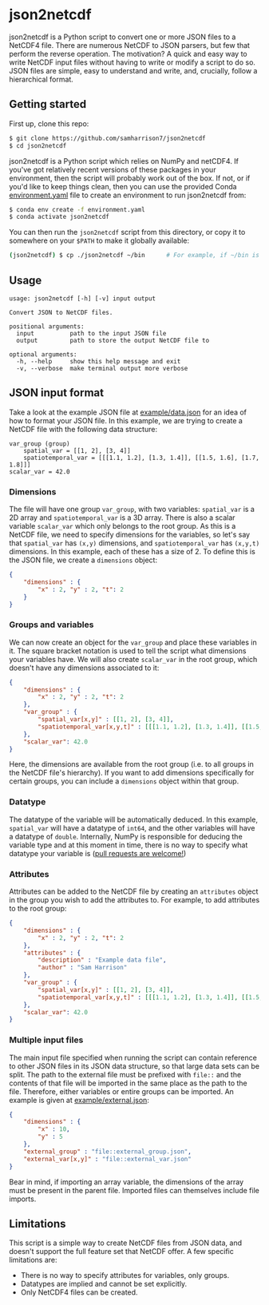 # json2netcdf

json2netcdf is a Python script to convert one or more JSON files to a NetCDF4 file. There are numerous NetCDF to JSON parsers, but few that perform the reverse operation. The motivation? A quick and easy way to write NetCDF input files without having to write or modify a script to do so. JSON files are simple, easy to understand and write, and, crucially, follow a hierarchical format.

## Getting started

First up, clone this repo:

```bash
$ git clone https://github.com/samharrison7/json2netcdf
$ cd json2netcdf
```

json2netcdf is a Python script which relies on NumPy and netCDF4. If you've got relatively recent versions of these packages in your environment, then the script will probably work out of the box. If not, or if you'd like to keep things clean, then you can use the provided Conda [environment.yaml](./environment.yaml) file to create an environment to run json2netcdf from:

```bash
$ conda env create -f environment.yaml
$ conda activate json2netcdf
```

You can then run the `json2netcdf` script from this directory, or copy it to somewhere on your `$PATH` to make it globally available:

```bash
(json2netcdf) $ cp ./json2netcdf ~/bin      # For example, if ~/bin is in your $PATH
```

## Usage

```
usage: json2netcdf [-h] [-v] input output

Convert JSON to NetCDF files.

positional arguments:
  input          path to the input JSON file
  output         path to store the output NetCDF file to

optional arguments:
  -h, --help     show this help message and exit
  -v, --verbose  make terminal output more verbose
```

## JSON input format

Take a look at the example JSON file at [example/data.json](./example/data.json) for an idea of how to format your JSON file. In this example, we are trying to create a NetCDF file with the following data structure:

```
var_group (group)
    spatial_var = [[1, 2], [3, 4]]
    spatiotemporal_var = [[[1.1, 1.2], [1.3, 1.4]], [[1.5, 1.6], [1.7, 1.8]]]
scalar_var = 42.0
```

### Dimensions

The file will have one group `var_group`, with two variables: `spatial_var` is a 2D array and `spatiotemporal_var` is a 3D array. There is also a scalar variable `scalar_var` which only belongs to the root group. As this is a NetCDF file, we need to specify dimensions for the variables, so let's say that `spatial_var` has `(x,y)` dimensions, and `spatiotemporal_var` has `(x,y,t)` dimensions. In this example, each of these has a size of 2. To define this is the JSON file, we create a `dimensions` object:

```json
{
    "dimensions" : {
        "x" : 2, "y" : 2, "t": 2
    }
}
```

### Groups and variables

We can now create an object for the `var_group` and place these variables in it. The square bracket notation is used to tell the script what dimensions your variables have. We will also create `scalar_var` in the root group, which doesn't have any dimensions associated to it:

```json
{
    "dimensions" : {
        "x" : 2, "y" : 2, "t": 2
    },
    "var_group" : {
        "spatial_var[x,y]" : [[1, 2], [3, 4]],
        "spatiotemporal_var[x,y,t]" : [[[1.1, 1.2], [1.3, 1.4]], [[1.5, 1.6], [1.7, 1.8]]]
    },
    "scalar_var": 42.0
}
```

Here, the dimensions are available from the root group (i.e. to all groups in the NetCDF file's hierarchy). If you want to add dimensions specifically for certain groups, you can include a `dimensions` object within that group.

### Datatype 

The datatype of the variable will be automatically deduced. In this example, `spatial_var` will have a datatype of `int64`, and the other variables will have a datatype of `double`. Internally, NumPy is responsible for deducing the variable type and at this moment in time, there is no way to specify what datatype your variable is ([pull requests are welcome!](./CONTRIBUTING.md))

### Attributes

Attributes can be added to the NetCDF file by creating an `attributes` object in the group you wish to add the attributes to. For example, to add attributes to the root group:

```json
{
    "dimensions" : {
        "x" : 2, "y" : 2, "t": 2
    },
    "attributes" : {
        "description" : "Example data file",
        "author" : "Sam Harrison"
    },
    "var_group" : {
        "spatial_var[x,y]" : [[1, 2], [3, 4]],
        "spatiotemporal_var[x,y,t]" : [[[1.1, 1.2], [1.3, 1.4]], [[1.5, 1.6], [1.7, 1.8]]]
    },
    "scalar_var": 42.0
}
```

### Multiple input files

The main input file specified when running the script can contain reference to other JSON files in its JSON data structure, so that large data sets can be split. The path to the external file must be prefixed with `file::` and the contents of that file will be imported in the same place as the path to the file. Therefore, either variables or entire groups can be imported. An example is given at [example/external.json](external.json):

```json
{
    "dimensions" : {
        "x" : 10,
        "y" : 5
    },
    "external_group" : "file::external_group.json",
    "external_var[x,y]" : "file::external_var.json"
}
```

Bear in mind, if importing an array variable, the dimensions of the array must be present in the parent file. Imported files can themselves include file imports.

## Limitations

This script is a simple way to create NetCDF files from JSON data, and doesn't support the full feature set that NetCDF offer. A few specific limitations are:
- There is no way to specify attributes for variables, only groups.
- Datatypes are implied and cannot be set explicitly.
- Only NetCDF4 files can be created.